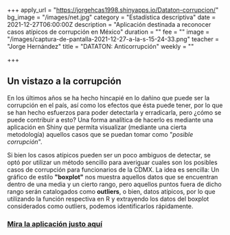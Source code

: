 +++
apply_url = "https://jorgehcas1998.shinyapps.io/Dataton-corrupcion/"
bg_image = "/images/net.jpg"
category = "Estadística descriptiva"
date = 2021-12-27T06:00:00Z
description = "Aplicación destinada a reconocer casos atípicos de corrupción en México"
duration = ""
fee = ""
image = "/images/captura-de-pantalla-2021-12-27-a-la-s-15-24-33.png"
teacher = "Jorge Hernández"
title = "DATATON: Anticorrupción"
weekly = ""

+++
## Un vistazo a la corrupción

En los últimos años se ha hecho hincapié en lo dañino que puede ser la corrupción en el país, así como los efectos que ésta puede tener, por lo que se han hecho esfuerzos para poder detectarla y erradicarla, pero ¿cómo se puede contribuir a esto? Una forma analítica de hacerlo es mediante una aplicación en Shiny que permita visualizar (mediante una cierta metodología) aquellos casos que se puedan tomar como "_posible corrupción_". 

Si bien los casos atípicos pueden ser un poco ambiguos de detectar, se optó por utilizar un método sencillo para averiguar cuales son los posibles casos de corrupción para funcionarios de la CDMX. La idea es sencilla: Un gráfico de estilo **"boxplot"** nos muestra aquellos datos que se encuentran dentro de una media y un cierto rango, pero aquellos puntos fuera de dicho rango serán catalogados como **outliers**, o bien, datos atípicos, por lo que utilizando la función respectiva en R y extrayendo los datos del boxplot considerados como outliers, podemos identificarlos rápidamente.

### [Mira la aplicación justo aquí](https://jorgehcas1998.shinyapps.io/Dataton-corrupcion/ "app")